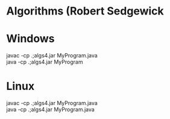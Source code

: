 # Algorithms (Robert Sedgewick  

# Windows  
javac -cp .;algs4.jar MyProgram.java  
java -cp .;algs4.jar MyProgram

# Linux  
javac -cp .;algs4.jar MyProgram.java  
java -cp .;algs4.jar MyProgram.java
